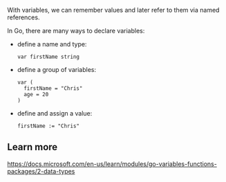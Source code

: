 With variables, we can remember values and later refer to them via named references.

In Go, there are many ways to declare variables:

- define a name and type:

   ```golang
   var firstName string
   ```

- define a group of variables:

   ```golang
   var (
     firstName = "Chris"
     age = 20
   )
   ```

- define and assign a value:

   ```golang
   firstName := "Chris"
   ```

## Learn more

<https://docs.microsoft.com/en-us/learn/modules/go-variables-functions-packages/2-data-types>
